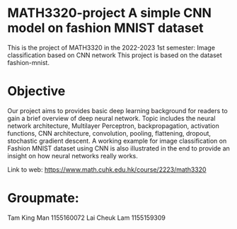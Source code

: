 # MATH3320-project A simple CNN model on fashion MNIST dataset

This is the project of MATH3320 in the 2022-2023 1st semester: Image classification based on CNN network This project is based on the dataset fashion-mnist.

# Objective

Our project aims to provides basic deep learning background for readers to gain a brief overview of deep neural network. Topic includes the neural network architecture, Multilayer Perceptron, backpropagation, activation functions, CNN architecture, convolution, pooling, flattening, dropout, stochastic gradient descent. A working example for image classification on Fashion MNIST dataset using CNN is also illustrated in the end to provide an insight on how neural networks really works.

Link to web: https://www.math.cuhk.edu.hk/course/2223/math3320

# Groupmate:
Tam King Man 1155160072
Lai Cheuk Lam 1155159309
